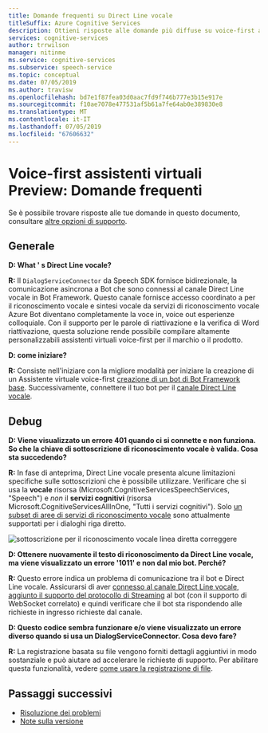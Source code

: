 ```yaml
---
title: Domande frequenti su Direct Line vocale
titleSuffix: Azure Cognitive Services
description: Ottieni risposte alle domande più diffuse su voice-first assistenti virtuali usando il canale Direct Line vocale.
services: cognitive-services
author: trrwilson
manager: nitinme
ms.service: cognitive-services
ms.subservice: speech-service
ms.topic: conceptual
ms.date: 07/05/2019
ms.author: travisw
ms.openlocfilehash: bd7e1f87fea03d0aac7fd9f746b777e3b15e917e
ms.sourcegitcommit: f10ae7078e477531af5b61a7fe64ab0e389830e8
ms.translationtype: MT
ms.contentlocale: it-IT
ms.lasthandoff: 07/05/2019
ms.locfileid: "67606632"
---
```

# <a name="voice-first-virtual-assistants-preview-frequently-asked-questions"></a>Voice-first assistenti virtuali Preview: Domande frequenti

Se è possibile trovare risposte alle tue domande in questo documento, consultare [altre opzioni di supporto](support.md).

## <a name="general"></a>Generale

**D: What ' s Direct Line vocale?**

**R:** Il `DialogServiceConnector` da Speech SDK fornisce bidirezionale, la comunicazione asincrona a Bot che sono connessi al canale Direct Line vocale in Bot Framework. Questo canale fornisce accesso coordinato a per il riconoscimento vocale e sintesi vocale da servizi di riconoscimento vocale Azure Bot diventano completamente la voce in, voice out esperienze colloquiale. Con il supporto per le parole di riattivazione e la verifica di Word riattivazione, questa soluzione rende possibile compilare altamente personalizzabili assistenti virtuali voice-first per il marchio o il prodotto.

**D: come iniziare?**

**R:** Consiste nell'iniziare con la migliore modalità per iniziare la creazione di un Assistente virtuale voice-first [creazione di un bot di Bot Framework base](https://docs.microsoft.com/azure/bot-service/bot-builder-tutorial-basic-deploy?view=azure-bot-service-4.0). Successivamente, connettere il tuo bot per il [canale Direct Line vocale](https://docs.microsoft.com/azure/bot-service/bot-service-channel-connect-directlinespeech).

## <a name="debugging"></a>Debug

**D: Viene visualizzato un errore 401 quando ci si connette e non funziona. So che la chiave di sottoscrizione di riconoscimento vocale è valida. Cosa sta succedendo?**

**R:** In fase di anteprima, Direct Line vocale presenta alcune limitazioni specifiche sulle sottoscrizioni che è possibile utilizzare. Verificare che si usa la **vocale** risorsa (Microsoft.CognitiveServicesSpeechServices, "Speech") e *non* il **servizi cognitivi** (risorsa Microsoft.CognitiveServicesAllInOne, "Tutti i servizi cognitivi"). Solo [un subset di aree di servizi di riconoscimento vocale](regions.md#voice-first-virtual-assistants) sono attualmente supportati per i dialoghi riga diretto.

![sottoscrizione per il riconoscimento vocale linea diretta correggere](media/voice-first-virtual-assistants/faq-supported-subscription.png "esempio di una sottoscrizione di riconoscimento vocale compatibile")

**D: Ottenere nuovamente il testo di riconoscimento da Direct Line vocale, ma viene visualizzato un errore '1011' e non dal mio bot. Perché?**

**R:** Questo errore indica un problema di comunicazione tra il bot e Direct Line vocale. Assicurarsi di aver [connesso al canale Direct Line vocale](https://docs.microsoft.com/azure/bot-service/bot-service-channel-connect-directlinespeech), [aggiunto il supporto del protocollo di Streaming](https://aka.ms/botframework/addstreamingprotocolsupport) al bot (con il supporto di WebSocket correlato) e quindi verificare che il bot sta rispondendo alle richieste in ingresso richieste dal canale.

**D: Questo codice sembra funzionare e/o viene visualizzato un errore diverso quando si usa un DialogServiceConnector. Cosa devo fare?**

**R:** La registrazione basata su file vengono forniti dettagli aggiuntivi in modo sostanziale e può aiutare ad accelerare le richieste di supporto. Per abilitare questa funzionalità, vedere [come usare la registrazione di file](how-to-use-logging.md).

## <a name="next-steps"></a>Passaggi successivi

* [Risoluzione dei problemi](troubleshooting.md)
* [Note sulla versione](releasenotes.md)
